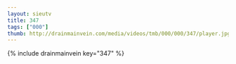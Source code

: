 ```yaml
--- 
layout: sieutv
title: 347
tags: ["000"]
thumb: http://drainmainvein.com/media/videos/tmb/000/000/347/player.jpg
---
```

{% include drainmainvein key="347" %} 
